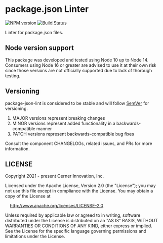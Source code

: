 # package.json Linter

[![NPM version](https://badgen.net/npm/v/@cerner/package-json-lint)](https://www.npmjs.org/package/@cerner/package-json-lint)
[![Build Status](https://badgen.net/travis/cerner/terra-toolkit)](https://travis-ci.com/cerner/terra-toolkit)

Linter for package.json files.

## Node version support

This package was developed and tested using Node 10 up to Node 14. Consumers using Node 16 or greater are advised to use it at their own risk since those versions are not officially supported due to lack of thorough testing.

## Versioning

package-json-lint is considered to be stable and will follow [SemVer](http://semver.org/) for versioning.

1. MAJOR versions represent breaking changes
2. MINOR versions represent added functionality in a backwards-compatible manner
3. PATCH versions represent backwards-compatible bug fixes

Consult the component CHANGELOGs, related issues, and PRs for more information.

## LICENSE

Copyright 2021 - present Cerner Innovation, Inc.

Licensed under the Apache License, Version 2.0 (the "License"); you may not use this file except in compliance with the License. You may obtain a copy of the License at

&nbsp;&nbsp;&nbsp;&nbsp;<http://www.apache.org/licenses/LICENSE-2.0>

Unless required by applicable law or agreed to in writing, software distributed under the License is distributed on an "AS IS" BASIS, WITHOUT WARRANTIES OR CONDITIONS OF ANY KIND, either express or implied. See the License for the specific language governing permissions and limitations under the License.
